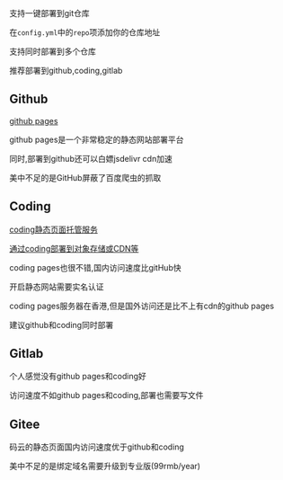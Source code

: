 支持一键部署到git仓库

在`config.yml`中的`repo`项添加你的仓库地址

支持同时部署到多个仓库

推荐部署到github,coding,gitlab

## Github

[github pages](https://pages.github.com/)

github pages是一个非常稳定的静态网站部署平台

同时,部署到github还可以白嫖jsdelivr cdn加速

美中不足的是GitHub屏蔽了百度爬虫的抓取

## Coding

[coding静态页面托管服务](https://help.coding.net/docs/devops/cd/static-website.html)

[通过coding部署到对象存储或CDN等](https://help.coding.net/docs/cd/static-website-paas.html)

coding pages也很不错,国内访问速度比gitHub快

开启静态网站需要实名认证

coding pages服务器在香港,但是国外访问还是比不上有cdn的github pages

建议github和coding同时部署

## Gitlab

个人感觉没有github pages和coding好

访问速度不如github pages和coding,部署也需要写文件

## Gitee

码云的静态页面国内访问速度优于github和coding

美中不足的是绑定域名需要升级到专业版(99rmb/year)
